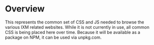 # Overview

This represents the common set of CSS and JS needed to browse the various IXM
related websites. While it is not currently in use, all common CSS is being
placed here over time. Because it will be available as a package on NPM, it
can be used via unpkg.com.
